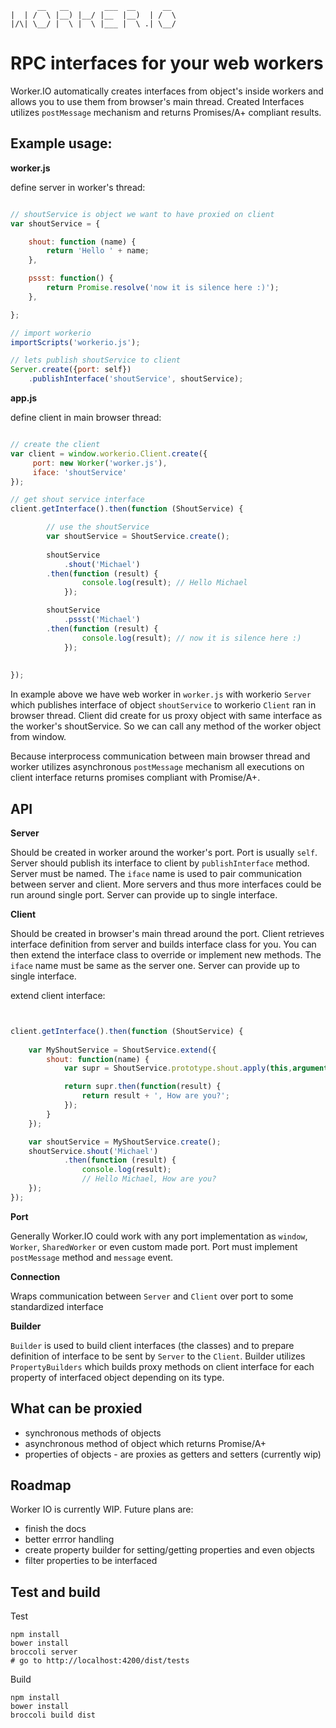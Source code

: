 

```
      __   __        ___  __      __
|  | /  \ |__) |__/ |__  |__)  | /  \
|/\| \__/ |  \ |  \ |___ |  \ .| \__/

```

# RPC interfaces for your web workers
Worker.IO automatically creates interfaces from object's inside workers and allows you to use them
from browser's main thread. Created Interfaces utilizes `postMessage` mechanism
and returns Promises/A+ compliant results.

## Example usage:
    
**worker.js**


define server in worker's thread:
```js

// shoutService is object we want to have proxied on client
var shoutService = {

	shout: function (name) {
		return 'Hello ' + name;
	},

	pssst: function() {
		return Promise.resolve('now it is silence here :)');
	},

};

// import workerio
importScripts('workerio.js');

// lets publish shoutService to client
Server.create({port: self})
	.publishInterface('shoutService', shoutService);

```

**app.js**
  

define client in main browser thread:
```js

// create the client
var client = window.workerio.Client.create({
     port: new Worker('worker.js'), 
     iface: 'shoutService'
});

// get shout service interface
client.getInterface().then(function (ShoutService) {

        // use the shoutService
        var shoutService = ShoutService.create();
        
        shoutService
        	.shout('Michael')
   		.then(function (result) {
          		console.log(result); // Hello Michael
       		});

        shoutService
        	.pssst('Michael')
   		.then(function (result) {
          		console.log(result); // now it is silence here :)
       		});
       		
       		
});
```
In example above we have web worker in `worker.js` with workerio `Server` which publishes interface of object
`shoutService` to workerio `Client` ran in browser thread.  Client did create for us proxy object with same interface
as the worker's shoutService.  So we can call any method of the worker object from window.

Because interprocess communication between main browser thread and worker utilizes asynchronous `postMessage`
mechanism all executions on client interface returns promises compliant with Promise/A+.

## API

**Server**

Should be created in worker around the worker's port. Port is usually `self`.
Server should publish its interface to client by `publishInterface` method. Server must be named.
The `iface` name is used to pair communication between server and client.
More servers and thus more interfaces could be run around single port. Server can provide up to single interface.

**Client**

Should be created in browser's main thread around the port. Client retrieves interface definition from server
and builds interface class for you. You can then extend the interface class to override or implement new methods.
The `iface` name must be same as the server one. Server can provide up to single interface.


extend client interface:
```js


client.getInterface().then(function (ShoutService) {
	
	var MyShoutService = ShoutService.extend({
		shout: function(name) {
			var supr = ShoutService.prototype.shout.apply(this,arguments);

			return supr.then(function(result) {
				return result + ', How are you?';
			});
		}
	});

	var shoutService = MyShoutService.create();
    shoutService.shout('Michael')
          	.then(function (result) {
				console.log(result);
				// Hello Michael, How are you?
    });
});

```


**Port**

Generally Worker.IO could work with any port implementation as `window`, `Worker`, `SharedWorker` or even custom made port. Port must implement `postMessage` method and `message` event. 

**Connection**

Wraps communication between `Server` and `Client` over port to some standardized interface

**Builder**

`Builder` is used to build client interfaces (the classes) and to prepare definition of interface to be sent by `Server` to the `Client`. Builder utilizes `PropertyBuilders` which builds proxy methods on client interface for each property of interfaced object depending on its type.




## What can be proxied
- synchronous methods of objects 
- asynchronous method of object which returns Promise/A+
- properties of objects - are proxies as getters and setters (currently wip)



## Roadmap
Worker IO is currently WIP. Future plans are:

- finish the docs
- better errror handling
- create property builder for setting/getting properties and even objects
- filter properties to be interfaced

## Test and build
Test
```
npm install
bower install
broccoli server
# go to http://localhost:4200/dist/tests
```
Build
```
npm install
bower install
broccoli build dist
```

